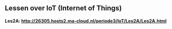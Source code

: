 ## Lessen over IoT (Internet of Things)

#### Les2A: http://26305.hosts2.ma-cloud.nl/periode3/IoT/Les2A/Les2A.html
